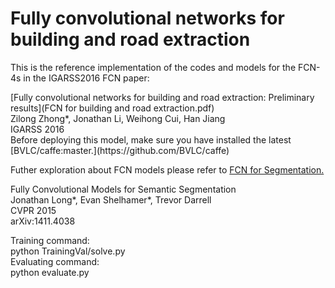 # Fully convolutional networks for building and road extraction

This is the reference implementation of the codes and models for the FCN-4s in the IGARSS2016 FCN paper:<br />
<body>
[Fully convolutional networks for building and road extraction: Preliminary results](FCN for building and road extraction.pdf)<br />
Zilong Zhong*, Jonathan Li, Weihong Cui, Han Jiang<br />
IGARSS 2016<br />
</body>
Before deploying this model, make sure you have installed the latest [BVLC/caffe:master.](https://github.com/BVLC/caffe)<br />

Futher exploration about FCN models please refer to [FCN for Segmentation.](https://github.com/shelhamer/fcn.berkeleyvision.org)<br />

Fully Convolutional Models for Semantic Segmentation<br />
Jonathan Long*, Evan Shelhamer*, Trevor Darrell<br />
CVPR 2015<br />
arXiv:1411.4038<br />

Training command:<br />
    python TrainingVal/solve.py<br />
Evaluating command:<br />
    python evaluate.py<br />